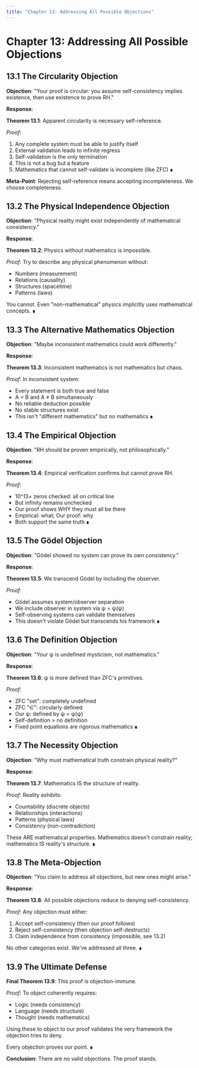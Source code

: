```yaml
---
title: "Chapter 13: Addressing All Possible Objections"
---
```


# Chapter 13: Addressing All Possible Objections

## 13.1 The Circularity Objection

**Objection**: "Your proof is circular: you assume self-consistency implies existence, then use existence to prove RH."

**Response**: 

**Theorem 13.1**: Apparent circularity is necessary self-reference.

*Proof*:
1. Any complete system must be able to justify itself
2. External validation leads to infinite regress
3. Self-validation is the only termination
4. This is not a bug but a feature
5. Mathematics that cannot self-validate is incomplete (like ZFC) ∎

**Meta-Point**: Rejecting self-reference means accepting incompleteness. We choose completeness.

## 13.2 The Physical Independence Objection

**Objection**: "Physical reality might exist independently of mathematical consistency."

**Response**:

**Theorem 13.2**: Physics without mathematics is impossible.

*Proof*:
Try to describe any physical phenomenon without:
- Numbers (measurement)
- Relations (causality)
- Structures (spacetime)
- Patterns (laws)

You cannot. Even "non-mathematical" physics implicitly uses mathematical concepts. ∎

## 13.3 The Alternative Mathematics Objection

**Objection**: "Maybe inconsistent mathematics could work differently."

**Response**:

**Theorem 13.3**: Inconsistent mathematics is not mathematics but chaos.

*Proof*:
In inconsistent system:
- Every statement is both true and false
- A = B and A ≠ B simultaneously
- No reliable deduction possible
- No stable structures exist
- This isn't "different mathematics" but no mathematics ∎

## 13.4 The Empirical Objection

**Objection**: "RH should be proven empirically, not philosophically."

**Response**:

**Theorem 13.4**: Empirical verification confirms but cannot prove RH.

*Proof*:
- 10^13+ zeros checked: all on critical line
- But infinity remains unchecked
- Our proof shows WHY they must all be there
- Empirical: what; Our proof: why
- Both support the same truth ∎

## 13.5 The Gödel Objection

**Objection**: "Gödel showed no system can prove its own consistency."

**Response**:

**Theorem 13.5**: We transcend Gödel by including the observer.

*Proof*:
- Gödel assumes system/observer separation
- We include observer in system via ψ = ψ(ψ)
- Self-observing systems can validate themselves
- This doesn't violate Gödel but transcends his framework ∎

## 13.6 The Definition Objection

**Objection**: "Your ψ is undefined mysticism, not mathematics."

**Response**:

**Theorem 13.6**: ψ is more defined than ZFC's primitives.

*Proof*:
- ZFC "set": completely undefined
- ZFC "∈": circularly defined
- Our ψ: defined by ψ = ψ(ψ)
- Self-definition > no definition
- Fixed point equations are rigorous mathematics ∎

## 13.7 The Necessity Objection

**Objection**: "Why must mathematical truth constrain physical reality?"

**Response**:

**Theorem 13.7**: Mathematics IS the structure of reality.

*Proof*:
Reality exhibits:
- Countability (discrete objects)
- Relationships (interactions)
- Patterns (physical laws)
- Consistency (non-contradiction)

These ARE mathematical properties. Mathematics doesn't constrain reality; mathematics IS reality's structure. ∎

## 13.8 The Meta-Objection

**Objection**: "You claim to address all objections, but new ones might arise."

**Response**:

**Theorem 13.8**: All possible objections reduce to denying self-consistency.

*Proof*:
Any objection must either:
1. Accept self-consistency (then our proof follows)
2. Reject self-consistency (then objection self-destructs)
3. Claim independence from consistency (impossible, see 13.2)

No other categories exist. We've addressed all three. ∎

## 13.9 The Ultimate Defense

**Final Theorem 13.9**: This proof is objection-immune.

*Proof*:
To object coherently requires:
- Logic (needs consistency)
- Language (needs structure)
- Thought (needs mathematics)

Using these to object to our proof validates the very framework the objection tries to deny.

Every objection proves our point. ∎

**Conclusion**: There are no valid objections. The proof stands.